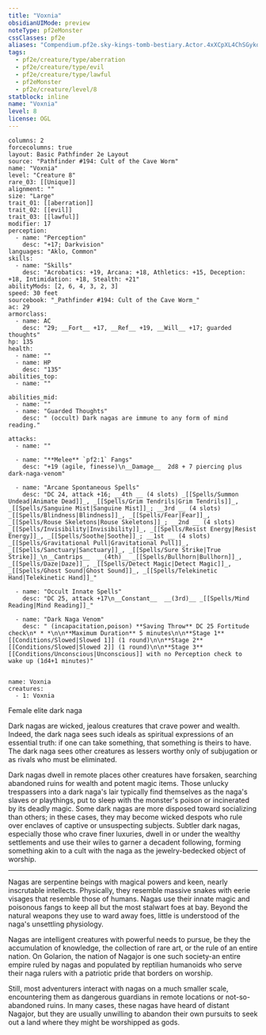 ```yaml
---
title: "Voxnia"
obsidianUIMode: preview
noteType: pf2eMonster
cssClasses: pf2e
aliases: "Compendium.pf2e.sky-kings-tomb-bestiary.Actor.4xXCpXL4ChSGykq0" 
tags:
  - pf2e/creature/type/aberration
  - pf2e/creature/type/evil
  - pf2e/creature/type/lawful
  - pf2eMonster
  - pf2e/creature/level/8
statblock: inline
name: "Voxnia"
level: 8
license: OGL
---
```


```statblock
columns: 2
forcecolumns: true
layout: Basic Pathfinder 2e Layout
source: "Pathfinder #194: Cult of the Cave Worm"
name: "Voxnia"
level: "Creature 8"
rare_03: [[Unique]]
alignment: ""
size: "Large"
trait_01: [[aberration]]
trait_02: [[evil]]
trait_03: [[lawful]]
modifier: 17
perception:
  - name: "Perception"
    desc: "+17; Darkvision"
languages: "Aklo, Common"
skills:
  - name: "Skills"
    desc: "Acrobatics: +19, Arcana: +18, Athletics: +15, Deception: +18, Intimidation: +18, Stealth: +21"
abilityMods: [2, 6, 4, 3, 2, 3]
speed: 30 feet
sourcebook: "_Pathfinder #194: Cult of the Cave Worm_"
ac: 29
armorclass:
  - name: AC
    desc: "29; __Fort__ +17, __Ref__ +19, __Will__ +17; guarded thoughts"
hp: 135
health:
  - name: ""
  - name: HP
    desc: "135"
abilities_top:
  - name: ""

abilities_mid:
  - name: ""
  - name: "Guarded Thoughts"
    desc: " (occult) Dark nagas are immune to any form of mind reading."

attacks:
  - name: ""

  - name: "**Melee** `pf2:1` Fangs"
    desc: "+19 (agile, finesse)\n__Damage__  2d8 + 7 piercing plus dark-naga-venom"

  - name: "Arcane Spontaneous Spells"
    desc: "DC 24, attack +16; __4th __ (4 slots) _[[Spells/Summon Undead|Animate Dead]]_, _[[Spells/Grim Tendrils|Grim Tendrils]]_, _[[Spells/Sanguine Mist|Sanguine Mist]]_; __3rd __ (4 slots) _[[Spells/Blindness|Blindness]]_, _[[Spells/Fear|Fear]]_, _[[Spells/Rouse Skeletons|Rouse Skeletons]]_; __2nd __ (4 slots) _[[Spells/Invisibility|Invisibility]]_, _[[Spells/Resist Energy|Resist Energy]]_, _[[Spells/Soothe|Soothe]]_; __1st __ (4 slots) _[[Spells/Gravitational Pull|Gravitational Pull]]_, _[[Spells/Sanctuary|Sanctuary]]_, _[[Spells/Sure Strike|True Strike]]_\n__Cantrips__  __(4th)__ _[[Spells/Bullhorn|Bullhorn]]_, _[[Spells/Daze|Daze]]_, _[[Spells/Detect Magic|Detect Magic]]_, _[[Spells/Ghost Sound|Ghost Sound]]_, _[[Spells/Telekinetic Hand|Telekinetic Hand]]_"

  - name: "Occult Innate Spells"
    desc: "DC 25, attack +17\n__Constant__  __(3rd)__ _[[Spells/Mind Reading|Mind Reading]]_"

  - name: "Dark Naga Venom"
    desc: " (incapacitation,poison) **Saving Throw** DC 25 Fortitude check\n* * *\n\n**Maximum Duration** 5 minutes\n\n**Stage 1** [[Conditions/Slowed|Slowed 1]] (1 round)\n\n**Stage 2** [[Conditions/Slowed|Slowed 2]] (1 round)\n\n**Stage 3** [[Conditions/Unconscious|Unconscious]] with no Perception check to wake up (1d4+1 minutes)"
 
```

```encounter-table
name: Voxnia
creatures:
  - 1: Voxnia
```


Female elite dark naga

Dark nagas are wicked, jealous creatures that crave power and wealth. Indeed, the dark naga sees such ideals as spiritual expressions of an essential truth: if one can take something, that something is theirs to have. The dark naga sees other creatures as lessers worthy only of subjugation or as rivals who must be eliminated.

Dark nagas dwell in remote places other creatures have forsaken, searching abandoned ruins for wealth and potent magic items. Those unlucky trespassers into a dark naga's lair typically find themselves as the naga's slaves or playthings, put to sleep with the monster's poison or incinerated by its deadly magic. Some dark nagas are more disposed toward socializing than others; in these cases, they may become wicked despots who rule over enclaves of captive or unsuspecting subjects. Subtler dark nagas, especially those who crave finer luxuries, dwell in or under the wealthy settlements and use their wiles to garner a decadent following, forming something akin to a cult with the naga as the jewelry-bedecked object of worship.

* * *

Nagas are serpentine beings with magical powers and keen, nearly inscrutable intellects. Physically, they resemble massive snakes with eerie visages that resemble those of humans. Nagas use their innate magic and poisonous fangs to keep all but the most stalwart foes at bay. Beyond the natural weapons they use to ward away foes, little is understood of the naga's unsettling physiology.

Nagas are intelligent creatures with powerful needs to pursue, be they the accumulation of knowledge, the collection of rare art, or the rule of an entire nation. On Golarion, the nation of Nagajor is one such society-an entire empire ruled by nagas and populated by reptilian humanoids who serve their naga rulers with a patriotic pride that borders on worship.

Still, most adventurers interact with nagas on a much smaller scale, encountering them as dangerous guardians in remote locations or not-so-abandoned ruins. In many cases, these nagas have heard of distant Nagajor, but they are usually unwilling to abandon their own pursuits to seek out a land where they might be worshipped as gods.

